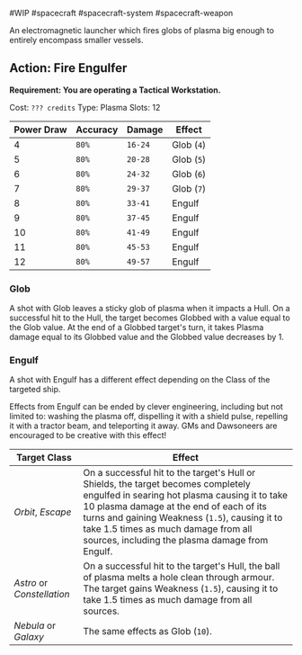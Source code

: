 #WIP #spacecraft #spacecraft-system #spacecraft-weapon 

An electromagnetic launcher which fires globs of plasma big enough to entirely encompass smaller vessels.

## Action: Fire Engulfer

**Requirement: You are operating a Tactical Workstation.**

Cost: `??? credits`
Type: Plasma
Slots: 12

| Power Draw | Accuracy | Damage | Effect |
| -----------|----------|--------|--------|
| 4 | `80%` | `16-24` | Glob (`4`) |
| 5 | `80%` | `20-28` | Glob (`5`) |
| 6 | `80%` | `24-32` | Glob (`6`) |
| 7 | `80%` | `29-37` | Glob (`7`) |
| 8 | `80%` | `33-41` | Engulf |
| 9 | `80%` | `37-45` | Engulf |
| 10 | `80%` | `41-49` | Engulf |
| 11 | `80%` | `45-53` | Engulf |
| 12 | `80%` | `49-57` | Engulf |

### Glob

A shot with Glob leaves a sticky glob of plasma when it impacts a Hull. On a successful hit to the Hull, the target becomes Globbed with a value equal to the Glob value. At the end of a Globbed target's turn, it takes Plasma damage equal to its Globbed value and the Globbed value decreases by 1.

### Engulf

A shot with Engulf has a different effect depending on the Class of the targeted ship.

Effects from Engulf can be ended by clever engineering, including but not limited to: washing the plasma off, dispelling it with a shield pulse, repelling it with a tractor beam, and teleporting it away. GMs and Dawsoneers are encouraged to be creative with this effect!

| Target Class | Effect |
|--------------|--------|
| *Orbit*, *Escape* | On a successful hit to the target's Hull or Shields, the target becomes completely engulfed in searing hot plasma causing it to take 10 plasma damage at the end of each of its turns and gaining Weakness (`1.5`), causing it to take 1.5 times as much damage from all sources, including the plasma damage from Engulf. | 
| *Astro* or *Constellation* | On a successful hit to the target's Hull, the ball of plasma melts a hole clean through armour. The target gains Weakness (`1.5`), causing it to take 1.5 times as much damage from all sources. |
| *Nebula* or *Galaxy* | The same effects as Glob (`10`). |